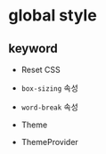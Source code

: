 # global style

## keyword

- Reset CSS

- `box-sizing` 속성

- `word-break` 속성

- Theme

- ThemeProvider
